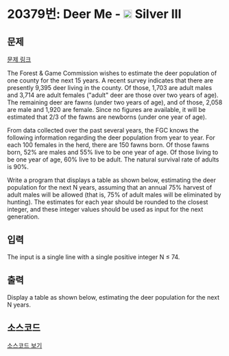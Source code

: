 # 20379번: Deer Me - <img src="https://static.solved.ac/tier_small/8.svg" style="height:20px" /> Silver III

<!-- performance -->

<!-- 문제 제출 후 깃허브에 푸시를 했을 때 제출한 코드의 성능이 입력될 공간입니다.-->

<!-- end -->

## 문제

[문제 링크](https://boj.kr/20379)


<p>The Forest &amp; Game Commission wishes to estimate the deer population of one county for the next 15 years. A recent survey indicates that there are presently 9,395 deer living in the county. Of those, 1,703 are adult males and 3,714 are adult females ("adult" deer are those over two years of age). The remaining deer are fawns (under two years of age), and of those, 2,058 are male and 1,920 are female. Since no figures are available, it will be estimated that 2/3 of the fawns are newborns (under one year of age).</p>

<p>From data collected over the past several years, the FGC knows the following information regarding the deer population from year to year. For each 100 females in the herd, there are 150 fawns born. Of those fawns born, 52% are males and 55% live to be one year of age. Of those living to be one year of age, 60% live to be adult. The natural survival rate of adults is 90%.</p>

<p>Write a program that displays a table as shown below, estimating the deer population for the next N years, assuming that an annual 75% harvest of adult males will be allowed (that is, 75% of adult males will be eliminated by hunting). The estimates for each year should be rounded to the closest integer, and these integer values should be used as input for the next generation.</p>



## 입력


<p>The input is a single line with a single positive integer N ≤ 74.</p>



## 출력


<p>Display&nbsp;a table as shown below, estimating the deer population for the next N years.</p>



## 소스코드

[소스코드 보기](Deer%20Me.cpp)